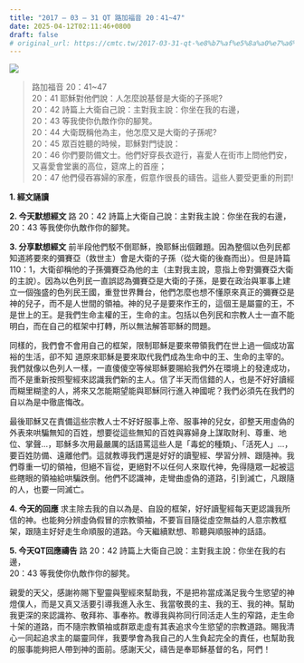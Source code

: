 ```yaml
---
title: "2017 – 03 – 31 QT 路加福音 20：41~47"
date: 2025-04-12T02:11:46+0800
draft: false
# original_url: https://cmtc.tw/2017-03-31-qt-%e8%b7%af%e5%8a%a0%e7%a6%8f%e9%9f%b3-20%ef%bc%9a4147
---
```


![](/images/qt.jpg)
> 路加福音 20：41\~47  
> 20：41 耶穌對他們說：人怎麼說基督是大衛的子孫呢?  
> 20：42 詩篇上大衛自己說：主對我主說：你坐在我的右邊，  
> 20：43 等我使你仇敵作你的腳凳。  
> 20：44 大衛既稱他為主，他怎麼又是大衛的子孫呢?  
> 20：45 眾百姓聽的時候，耶穌對門徒說：  
> 20：46 你們要防備文士。他們好穿長衣遊行，喜愛人在街市上問他們安，又喜愛會堂裏的高位，筵席上的首座；  
> 20：47 他們侵吞寡婦的家產，假意作很長的禱告。這些人要受更重的刑罰!

**1.  經文誦讀**

**2.  今天默想經文**
路 20：42 詩篇上大衛自己說：主對我主說：你坐在我的右邊，  
20：43 等我使你仇敵作你的腳凳。

**3. 分享默想經文**
前半段他們駁不倒耶穌，換耶穌出個難題。因為整個以色列民都知道將要來的彌賽亞（救世主）會是大衛的子孫（從大衛的後裔而出）。但是詩篇110：1，大衛卻稱他的子孫彌賽亞為他的主（主對我主說，意指上帝對彌賽亞大衛的主說）。因為以色列民一直誤認為彌賽亞是大衛的子孫，是要在政治與軍事上建立一個強盛的色列民王國，重登世界舞台，他們怎麼也想不懂原來真正的彌賽亞是神的兒子，而不是人世間的領袖。神的兒子是要來作王的，這個王是屬靈的王，不是世上的王。是我們生命主權的王，生命的主。包括以色列民和宗教人士一直不能明白，而在自己的框架中打轉，所以無法解答耶穌的問題。

同樣的，我們會不會用自己的框架，限制耶穌是要來帶領我們在世上過一個成功富裕的生活，卻不知 道原來耶穌是要來取代我們成為生命中的王、生命的主宰的。我們就像以色列人一樣，一直傻傻空等候耶穌要賜給我們外在環境上的發達成功，而不是重新按照聖經來認識我們新的主人。信了半天而信錯的人，也是不好好讀經而糊里糊塗的人，將來又怎能期望能與耶穌同行進入神國呢？我們必須先在我們的自以為是中徹底悔改。

最後耶穌又在責備這些宗教人士不好好服事上帝、服事神的兒女，卻整天用虛偽的外表來哄騙無知的百姓，想要從這些無知的百姓與寡婦身上謀取財利、尊重、地位、掌聲…，耶穌多次用最嚴厲的話語罵這些人是「毒蛇的種類」、「活死人」…，要百姓防備、遠離他們。這就教導我們還是好好的讀聖經、學習分辨、跟隨神。我們尊重一切的領袖，但絕不盲從，更絕對不以任何人來取代神，免得隨眾一起被這些瞎眼的領袖給哄騙跌倒。他們不認識神，走彎曲虛偽的道路，引到滅亡，凡跟隨的人，也要一同滅亡。

**4. 今天的回應**
求主除去我的自以為是、自設的框架，好好讀聖經每天更認識我所信的神。也能夠分辨虛偽假冒的宗教領袖，不要盲目隨從虛空無益的人意宗教框架，跟隨主好好走生命順服的道路。今天繼續默想、聆聽與順服神的話語。

**5. 今天QT回應禱告**
路 20：42 詩篇上大衛自己說：主對我主說：你坐在我的右邊，  
20：43 等我使你仇敵作你的腳凳。

親愛的天父，感謝祢賜下聖靈與聖經來幫助我，不是把祢當成滿足我今生慾望的神燈僕人，而是又真又活要引導我進入永生、我當敬畏的主、我的王、我的神。幫助我更深的來認識祢、敬拜祢、事奉祢。教導我與祢同行同活走人生的窄路，走生命十架的道路，而不隨宗教領袖或群眾走虛有其表追求今生慾望的宗教道路。賜我清心一同起追求主的屬靈同伴，我要學會為我自己的人生負起完全的責任，也幫助我的服事能夠把人帶到神的面前。感謝天父，禱告是奉耶穌基督的名，阿們！
